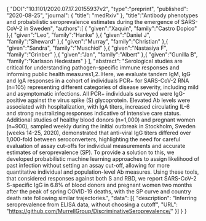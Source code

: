 {
      "DOI":"10.1101/2020.07.17.20155937v2",
      "type":"preprint",
      "published": "2020-08-25",
      "journal": {
          "title": "medRxiv"
          },
      "title":"Antibody phenotypes and probabilistic seroprevalence estimates during the emergence of SARS-CoV-2 in Sweden",
      "authors":[
      {
         "given":"Xaquin",
         "family":"Castro Dopico"
      },{
         "given":"Leo",
         "family":"Hanke"
      },{
         "given":"Daniel J",
         "family":"Sheward"
      },{
         "given":"Murray",
         "family":"Christian"
      },{
         "given":"Sandra",
         "family":"Muschiol"
      },{
         "given":"Nastasiya F",
         "family":"Grinber"
      },{
         "given":"Jan",
         "family":"Albert"
      },{
         "given":"Gunilla B",
         "family":"Karlsson Hedestam"
      }
      ],
      "abstract": "Serological studies are critical for understanding pathogen-specific immune responses and informing public health measures1,2. Here, we evaluate tandem IgM, IgG and IgA responses in a cohort of individuals PCR+ for SARS-CoV-2 RNA (n=105) representing different categories of disease severity, including mild and asymptomatic infections. All PCR+ individuals surveyed were IgG-positive against the virus spike (S) glycoprotein. Elevated Ab levels were associated with hospitalization, with IgA titers, increased circulating IL-6 and strong neutralizing responses indicative of intensive care status. Additional studies of healthy blood donors (n=1,000) and pregnant women (n=900), sampled weekly during the initial outbreak in Stockholm, Sweden (weeks 14-25, 2020), demonstrated that anti-viral IgG titers differed over 1,000-fold between seroconverters, highlighting the need for careful evaluation of assay cut-offs for individual measurements and accurate estimates of seroprevalence (SP). To provide a solution to this, we developed probabilistic machine learning approaches to assign likelihood of past infection without setting an assay cut-off, allowing for more quantitative individual and population-level Ab measures. Using these tools, that considered responses against both S and RBD, we report SARS-CoV-2 S-specific IgG in 6.8% of blood donors and pregnant women two months after the peak of spring COVID-19 deaths, with the SP curve and country death rate following similar trajectories.",
      "data": [{
        "description": "Inferring seroprevalence from ELISA data, without choosing a cutoff",
        "URL": "https://github.com/MurrellGroup/DiscriminativeSeroprevalence/"
      }]
   }
}
